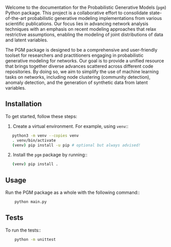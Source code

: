 Welcome to the documentation for the Probabilistic Generative Models (``pgm``) Python package. This project is a
collaborative effort to consolidate state-of-the-art probabilistic generative modeling implementations from various
scientific publications. Our focus lies in advancing network analysis techniques with an emphasis on recent modeling
approaches that relax restrictive assumptions, enabling the modeling of joint distributions of data and latent
variables.

The PGM package is designed to be a comprehensive and user-friendly toolset for researchers and practitioners engaging
in probabilistic generative modeling for networks. Our goal is to provide a unified resource that brings together
diverse advances scattered across different code repositories. By doing so, we aim to simplify the use of machine
learning tasks on networks, including node clustering (community detection), anomaly detection, and the generation of
synthetic data from latent variables.

## Installation

To get started, follow these steps:

1. Create a virtual environment. For example, using ``venv``::

```bash
   python3 -m venv --copies venv
   . venv/bin/activate
   (venv) pip install -u pip # optional but always advised!
```

2. Install the ``pgm`` package by running::

```bash
   (venv) pip install .
```

## Usage

Run the PGM package as a whole with the following command::

```bash
    python main.py
```

## Tests

To run the tests::

```bash
    python -m unittest
```

